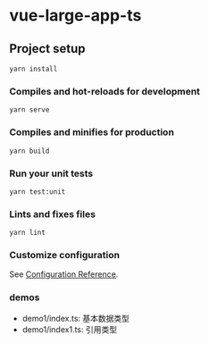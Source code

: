 # vue-large-app-ts

## Project setup

```
yarn install
```

### Compiles and hot-reloads for development

```
yarn serve
```

### Compiles and minifies for production

```
yarn build
```

### Run your unit tests

```
yarn test:unit
```

### Lints and fixes files

```
yarn lint
```

### Customize configuration

See [Configuration Reference](https://cli.vuejs.org/config/).

### demos

- demo1/index.ts: 基本数据类型
- demo1/index1.ts: 引用类型
